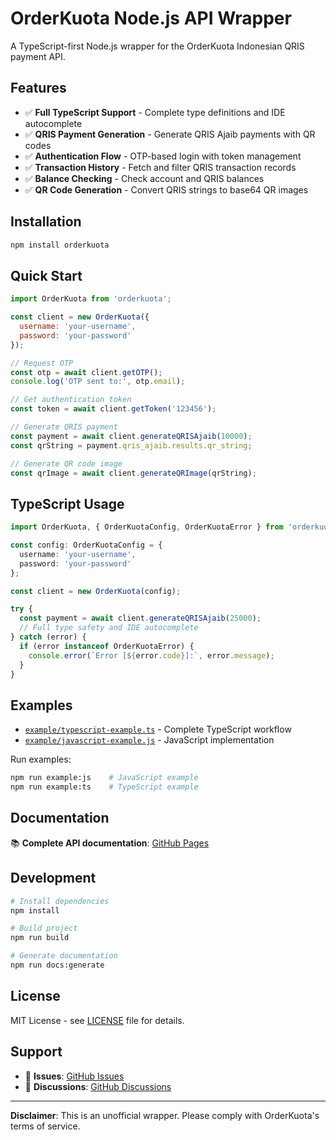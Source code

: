 # OrderKuota Node.js API Wrapper

A TypeScript-first Node.js wrapper for the OrderKuota Indonesian QRIS payment API.

## Features

- ✅ **Full TypeScript Support** - Complete type definitions and IDE autocomplete
- ✅ **QRIS Payment Generation** - Generate QRIS Ajaib payments with QR codes
- ✅ **Authentication Flow** - OTP-based login with token management
- ✅ **Transaction History** - Fetch and filter QRIS transaction records
- ✅ **Balance Checking** - Check account and QRIS balances
- ✅ **QR Code Generation** - Convert QRIS strings to base64 QR images

## Installation

```bash
npm install orderkuota
```

## Quick Start

```javascript
import OrderKuota from 'orderkuota';

const client = new OrderKuota({
  username: 'your-username',
  password: 'your-password'
});

// Request OTP
const otp = await client.getOTP();
console.log('OTP sent to:', otp.email);

// Get authentication token
const token = await client.getToken('123456');

// Generate QRIS payment
const payment = await client.generateQRISAjaib(10000);
const qrString = payment.qris_ajaib.results.qr_string;

// Generate QR code image
const qrImage = await client.generateQRImage(qrString);
```

## TypeScript Usage

```typescript
import OrderKuota, { OrderKuotaConfig, OrderKuotaError } from 'orderkuota';

const config: OrderKuotaConfig = {
  username: 'your-username',
  password: 'your-password'
};

const client = new OrderKuota(config);

try {
  const payment = await client.generateQRISAjaib(25000);
  // Full type safety and IDE autocomplete
} catch (error) {
  if (error instanceof OrderKuotaError) {
    console.error(`Error [${error.code}]:`, error.message);
  }
}
```

## Examples

- [`example/typescript-example.ts`](example/typescript-example.ts) - Complete TypeScript workflow
- [`example/javascript-example.js`](example/javascript-example.js) - JavaScript implementation

Run examples:
```bash
npm run example:js    # JavaScript example
npm run example:ts    # TypeScript example
```

## Documentation

📚 **Complete API documentation**: [GitHub Pages](https://yoruakio.github.io/OrderKuota-Wrapper/)

## Development

```bash
# Install dependencies
npm install

# Build project
npm run build

# Generate documentation
npm run docs:generate
```

## License

MIT License - see [LICENSE](LICENSE) file for details.

## Support

- 🐛 **Issues**: [GitHub Issues](https://github.com/YoruAkio/OrderKuota-Wrapper/issues)
- 💬 **Discussions**: [GitHub Discussions](https://github.com/YoruAkio/OrderKuota-Wrapper/discussions)

---

**Disclaimer**: This is an unofficial wrapper. Please comply with OrderKuota's terms of service.